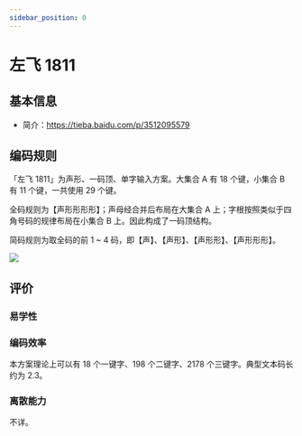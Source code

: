 ```yaml
---
sidebar_position: 0
---
```


# 左飞 1811

## 基本信息

- 简介：https://tieba.baidu.com/p/3512095579

## 编码规则

「左飞 1811」为声形、一码顶、单字输入方案。大集合 A 有 18 个键，小集合 B 有 11 个键，一共使用 29 个键。

全码规则为【声形形形形】；声母经合并后布局在大集合 A 上；字根按照类似于四角号码的规律布局在小集合 B 上。因此构成了一码顶结构。

简码规则为取全码的前 1 ~ 4 码，即【声】、【声形】、【声形形】、【声形形形】。

![](https://images.tansongchen.com/1722565603.png)

## 评价

### 易学性

### 编码效率

本方案理论上可以有 18 个一键字、198 个二键字、2178 个三键字。典型文本码长约为 2.3。

### 离散能力

不详。
